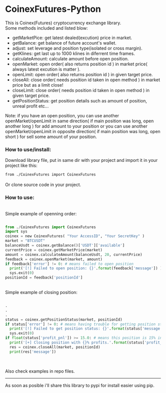 # CoinexFutures-Python
This is Coinex(Futures) cryptocurrency exchange library.<br>
Some methods included and listed blow:<br>
<ul>
  <li>
  getMarketPice: get latest dealed(excution) price in market.
  </li>
  <li>
  getBalance: get balance of future account's wallet.
  </li>
  <li>
  adjust: set leverage and position type(isolated or cross margin).
  </li>
  <li>
  getKlines: get last up to 1000 klines in diferrent time frames.
  </li>
  <li>
  calculateAmount: calculate amount before open position.
  </li>
  <li>
  openMarket: open order( also returns position id ) in market price( always latest excution is matter ).
  </li>
  <li>
  openLimit: open order( also returns position id ) in given target price.
  </li>
  <li>
  closeAll: close order( needs position id taken in open method ) in market price but as a limit close!
  </li>
  <li>
  closeLimit: close order( needs position id taken in open method ) in given target price.
  </li>
  <li>
   getPositionStatus: get position details such as amount of position,  unreal profit etc...
  </li>
</ul>

Note: if you have an open position, you can use another openMarket/openLimit in same direction( if main position was long, open another long ) for add amount to
 your position or you can use another openMarket/openLimit in opposite direction( if main position was long, open short ) for sell some amount of your position.
 <br>
 <h3>How to use/install:</h3>
Download library file, put in same dir with your project and import it in your project like this:
<br>
<code>
from ./CoinexFutures import CoinexFutures
</code>
<br>
Or clone source code in your project.
<br>
<h3>How to use:</h3>
<br>
Simple example of openning order:
<br>

```python

from ./CoinexFutures import CoinexFutures
import sys
coinex = new CoinexFutures( "Your AccessID", "Your SecretKey" )
market = "BTCUSDT"
balanceUsdt = coinex.getBalance()['USDT']['available']
currentPrice = coinex.getMarketPrice(market)
amount = coinex.calculateAmount(balanceUsdt, 20, currentPrice)
feedback = coinex.openMarket(market, amount)
if feedback['error'] != 0: # means failed to open position
  print('[!] Failed to open position: {}'.format(feedback['message']) )
  sys.exit(0)
positionId = feedback['positionId']

```

<br>
Simple example of closing position:
<br>

```python

.
.
.
status = coinex.getPositionStatus(market, positionId)
if status['error'] != 0: # means having trouble for getting position status
  print('[!] Failed to get position status: {}'.format(status['message']) )
  sys.exit(0)
if float(status['profit_pnl']) >= 15.0: # means this position is 15% in profit at least.
  print('[+] Closing position with {}% profits.'.format(status['profit_pnl']))
  res = coinex.closeAll(market, positionId)
  print(res['message'])
  
```

<br>
Also check examples in repo files.
<br>
<hr>
As soon as posible i'll share this library to pypi for install easier using pip.
